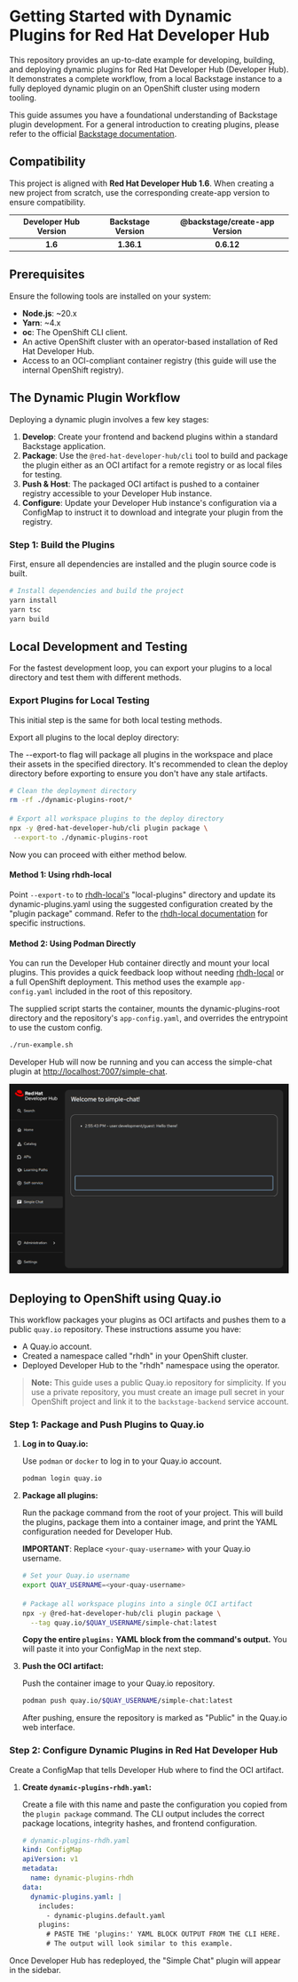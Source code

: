 # Getting Started with Dynamic Plugins for Red Hat Developer Hub

This repository provides an up-to-date example for developing, building, and deploying dynamic plugins for Red Hat Developer Hub (Developer Hub). It demonstrates a complete workflow, from a local Backstage instance to a fully deployed dynamic plugin on an OpenShift cluster using modern tooling.

This guide assumes you have a foundational understanding of Backstage plugin development. For a general introduction to creating plugins, please refer to the official [Backstage documentation](https://backstage.io/docs/plugins/create-a-plugin).

## Compatibility

This project is aligned with **Red Hat Developer Hub 1.6**. When creating a new project from scratch, use the corresponding create-app version to ensure compatibility.

| **Developer Hub Version** | **Backstage Version** | **@backstage/create-app Version** |
| :--------------: | :-------------------: | :-------------------------------: |
| **1.6** | **1.36.1** | **0.6.12** |

## Prerequisites

Ensure the following tools are installed on your system:

- **Node.js**: ~20.x
- **Yarn**: ~4.x
- **oc**: The OpenShift CLI client.
- An active OpenShift cluster with an operator-based installation of Red Hat Developer Hub.
- Access to an OCI-compliant container registry (this guide will use the internal OpenShift registry).

## The Dynamic Plugin Workflow

Deploying a dynamic plugin involves a few key stages:

1. **Develop**: Create your frontend and backend plugins within a standard Backstage application.
2. **Package**: Use the `@red-hat-developer-hub/cli` tool to build and package the plugin either as an OCI artifact for a remote registry or as local files for testing.
3. **Push & Host**: The packaged OCI artifact is pushed to a container registry accessible to your Developer Hub instance.
4. **Configure**: Update your Developer Hub instance's configuration via a ConfigMap to instruct it to download and integrate your plugin from the registry.

### Step 1: Build the Plugins

First, ensure all dependencies are installed and the plugin source code is built.

```bash
# Install dependencies and build the project
yarn install
yarn tsc
yarn build
```

## Local Development and Testing

For the fastest development loop, you can export your plugins to a local directory and test them with different methods.

### Export Plugins for Local Testing

This initial step is the same for both local testing methods.

Export all plugins to the local deploy directory:

The --export-to flag will package all plugins in the workspace and place their assets in the specified directory. It's recommended to clean the deploy directory before exporting to ensure you don't have any stale artifacts.

```bash
# Clean the deployment directory
rm -rf ./dynamic-plugins-root/*

# Export all workspace plugins to the deploy directory
npx -y @red-hat-developer-hub/cli plugin package \
 --export-to ./dynamic-plugins-root
```

Now you can proceed with either method below.

#### Method 1: Using rhdh-local

Point `--export-to` to [rhdh-local's](https://github.com/redhat-developer/rhdh-local) "local-plugins" directory and update its dynamic-plugins.yaml using the suggested configuration created by the "plugin package" command.  Refer to the [rhdh-local documentation](https://github.com/redhat-developer/rhdh-local) for specific instructions.

#### Method 2: Using Podman Directly

You can run the Developer Hub container directly and mount your local plugins. This provides a quick feedback loop without needing [rhdh-local](https://github.com/redhat-developer/rhdh-local) or a full OpenShift deployment. This method uses the example `app-config.yaml` included in the root of this repository.

The supplied script starts the container, mounts the dynamic-plugins-root directory and the repository's `app-config.yaml`, and overrides the entrypoint to use the custom config.

```bash
./run-example.sh
```

Developer Hub will now be running and you can access the simple-chat plugin at <http://localhost:7007/simple-chat>.

![A screen shot of the simple chat plugin UI](images/simple-chat.png)

## Deploying to OpenShift using Quay.io

This workflow packages your plugins as OCI artifacts and pushes them to a public `quay.io` repository. These instructions assume you have:

- A Quay.io account.
- Created a namespace called "rhdh" in your OpenShift cluster.
- Deployed Developer Hub to the "rhdh" namespace using the operator.

> **Note:** This guide uses a public Quay.io repository for simplicity. If you use a private repository, you must create an image pull secret in your OpenShift project and link it to the `backstage-backend` service account.

### Step 1: Package and Push Plugins to Quay.io

1. **Log in to Quay.io:**

    Use `podman` or `docker` to log in to your Quay.io account.

    ```bash
    podman login quay.io
    ```

2. **Package all plugins:**

    Run the package command from the root of your project. This will build the plugins, package them into a container image, and print the YAML configuration needed for Developer Hub.

    **IMPORTANT**: Replace `<your-quay-username>` with your Quay.io username.

    ```bash
    # Set your Quay.io username
    export QUAY_USERNAME=<your-quay-username>

    # Package all workspace plugins into a single OCI artifact
    npx -y @red-hat-developer-hub/cli plugin package \
      --tag quay.io/$QUAY_USERNAME/simple-chat:latest
    ```

    **Copy the entire `plugins:` YAML block from the command's output.** You will paste it into your ConfigMap in the next step.

3. **Push the OCI artifact:**

    Push the container image to your Quay.io repository.

    ```bash
    podman push quay.io/$QUAY_USERNAME/simple-chat:latest
    ```

    After pushing, ensure the repository is marked as "Public" in the Quay.io web interface.

### Step 2: Configure Dynamic Plugins in Red Hat Developer Hub

Create a ConfigMap that tells Developer Hub where to find the OCI artifact.

1. **Create `dynamic-plugins-rhdh.yaml`:**

    Create a file with this name and paste the configuration you copied from the `plugin package` command. The CLI output includes the correct package locations, integrity hashes, and frontend configuration.

    ```yaml
    # dynamic-plugins-rhdh.yaml
    kind: ConfigMap
    apiVersion: v1
    metadata:
      name: dynamic-plugins-rhdh
    data:
      dynamic-plugins.yaml: |
        includes:
          - dynamic-plugins.default.yaml
        plugins:
          # PASTE THE 'plugins:' YAML BLOCK OUTPUT FROM THE CLI HERE.
          # The output will look similar to this example.

Once Developer Hub has redeployed, the "Simple Chat" plugin will appear in the sidebar.
